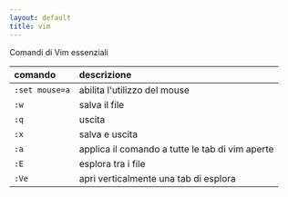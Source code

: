 ```yaml
---
layout: default
title: vim
---
```


Comandi di Vim essenziali

| comando | descrizione |
|:----------|:-------|
| `:set mouse=a`| abilita l'utilizzo del mouse |
| `:w` | salva il file |
| `:q` | uscita |
| `:x` | salva e uscita |
| `:a` | applica il comando a tutte le tab di vim aperte |
| `:E` | esplora tra i file |
| `:Ve` | apri verticalmente una tab di esplora |
